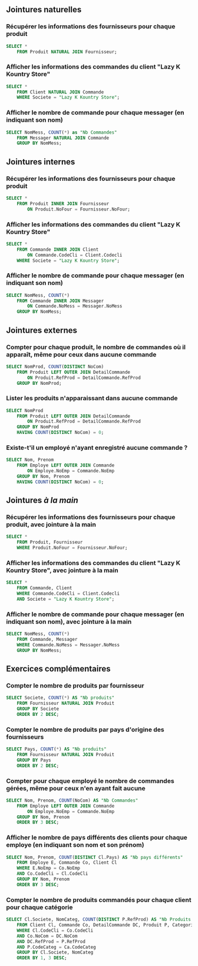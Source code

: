 ## Jointures naturelles

### Récupérer les informations des fournisseurs pour chaque produit

```sql
SELECT *
    FROM Produit NATURAL JOIN Fournisseur;
```

### Afficher les informations des commandes du client "Lazy K Kountry Store"

```sql
SELECT *
    FROM Client NATURAL JOIN Commande
    WHERE Societe = "Lazy K Kountry Store";
```

### Afficher le nombre de commande pour chaque messager (en indiquant son nom)

```sql
SELECT NomMess, COUNT(*) as "Nb Commandes"
    FROM Messager NATURAL JOIN Commande
    GROUP BY NomMess;
```

## Jointures internes

### Récupérer les informations des fournisseurs pour chaque produit

```sql
SELECT *
    FROM Produit INNER JOIN Fournisseur
        ON Produit.NoFour = Fournisseur.NoFour;
```

### Afficher les informations des commandes du client "Lazy K Kountry Store"

```sql
SELECT *
    FROM Commande INNER JOIN Client
        ON Commande.CodeCli = Client.Codecli
    WHERE Societe = "Lazy K Kountry Store";
```

### Afficher le nombre de commande pour chaque messager (en indiquant son nom)

```sql
SELECT NomMess, COUNT(*)
    FROM Commande INNER JOIN Messager
        ON Commande.NoMess = Messager.NoMess
    GROUP BY NomMess;
```

## Jointures externes

### Compter pour chaque produit, le nombre de commandes où il apparaît, même pour ceux dans aucune commande

```sql
SELECT NomProd, COUNT(DISTINCT NoCom)
    FROM Produit LEFT OUTER JOIN DetailCommande
        ON Produit.RefProd = DetailCommande.RefProd
    GROUP BY NomProd;
```

### Lister les produits n'apparaissant dans aucune commande

```sql
SELECT NomProd
    FROM Produit LEFT OUTER JOIN DetailCommande
        ON Produit.RefProd = DetailCommande.RefProd
    GROUP BY NomProd
    HAVING COUNT(DISTINCT NoCom) = 0;
```

### Existe-t'il un employé n'ayant enregistré aucune commande ?

```sql
SELECT Nom, Prenom
    FROM Employe LEFT OUTER JOIN Commande
        ON Employe.NoEmp = Commande.NoEmp
    GROUP BY Nom, Prenom
    HAVING COUNT(DISTINCT NoCom) = 0;
```


## Jointures *à la main*

### Récupérer les informations des fournisseurs pour chaque produit, avec jointure à la main

```sql
SELECT *
    FROM Produit, Fournisseur
    WHERE Produit.NoFour = Fournisseur.NoFour;
```

### Afficher les informations des commandes du client "Lazy K Kountry Store", avec jointure à la main

```sql
SELECT *
    FROM Commande, Client
    WHERE Commande.CodeCli = Client.Codecli
    AND Societe = "Lazy K Kountry Store";
```

### Afficher le nombre de commande pour chaque messager (en indiquant son nom), avec jointure à la main

```sql
SELECT NomMess, COUNT(*)
    FROM Commande, Messager
    WHERE Commande.NoMess = Messager.NoMess
    GROUP BY NomMess;
```


## Exercices complémentaires

### Compter le nombre de produits par fournisseur

```sql
SELECT Societe, COUNT(*) AS "Nb produits"
    FROM Fournisseur NATURAL JOIN Produit
    GROUP BY Societe
    ORDER BY 2 DESC;
```

### Compter le nombre de produits par pays d'origine des fournisseurs

```sql
SELECT Pays, COUNT(*) AS "Nb produits"
    FROM Fournisseur NATURAL JOIN Produit
    GROUP BY Pays
    ORDER BY 2 DESC;
```

### Compter pour chaque employé le nombre de commandes gérées, même pour ceux n'en ayant fait aucune

```sql
SELECT Nom, Prenom, COUNT(NoCom) AS "Nb Commandes"
    FROM Employe LEFT OUTER JOIN Commande
        ON Employe.NoEmp = Commande.NoEmp
    GROUP BY Nom, Prenom
    ORDER BY 3 DESC;
```

### Afficher le nombre de pays différents des clients pour chaque employe (en indiquant son nom et son prénom)

```sql
SELECT Nom, Prenom, COUNT(DISTINCT Cl.Pays) AS "Nb pays différents"
    FROM Employe E, Commande Co, Client Cl
    WHERE E.NoEmp = Co.NoEmp
    AND Co.CodeCli = Cl.CodeCli
    GROUP BY Nom, Prenom
    ORDER BY 3 DESC;
```

### Compter le nombre de produits commandés pour chaque client pour chaque catégorie

```sql
SELECT Cl.Societe, NomCateg, COUNT(DISTINCT P.RefProd) AS "Nb Produits commandés"
    FROM Client Cl, Commande Co, DetailCommande DC, Produit P, Categorie Ca
    WHERE Cl.CodeCli = Co.CodeCli
    AND Co.NoCom = DC.NoCom
    AND DC.RefProd = P.RefProd
    AND P.CodeCateg = Ca.CodeCateg
    GROUP BY Cl.Societe, NomCateg
    ORDER BY 1, 3 DESC;
```

